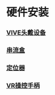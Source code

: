 # 硬件安装

### [VIVE头戴设备](https://www.gitbook.com/book/tanjiavr/training/edit#/edit/master/14-ying-jian-an-zhuang/141-vivetou-dai-she-bei.md?_k=ii7ajj)

### [串流盒](https://www.gitbook.com/book/tanjiavr/training/edit#/edit/master/14-ying-jian-an-zhuang/142.md?_k=4eqio6)

### [定位器](https://www.gitbook.com/book/tanjiavr/training/edit#/edit/master/14-ying-jian-an-zhuang/144.md?_k=p1uqyd)

### [VR操控手柄](https://www.gitbook.com/book/tanjiavr/training/edit#/edit/master/14-ying-jian-an-zhuang/143-vrcao-kong-shou-bing.md?_k=p9kq2w)



